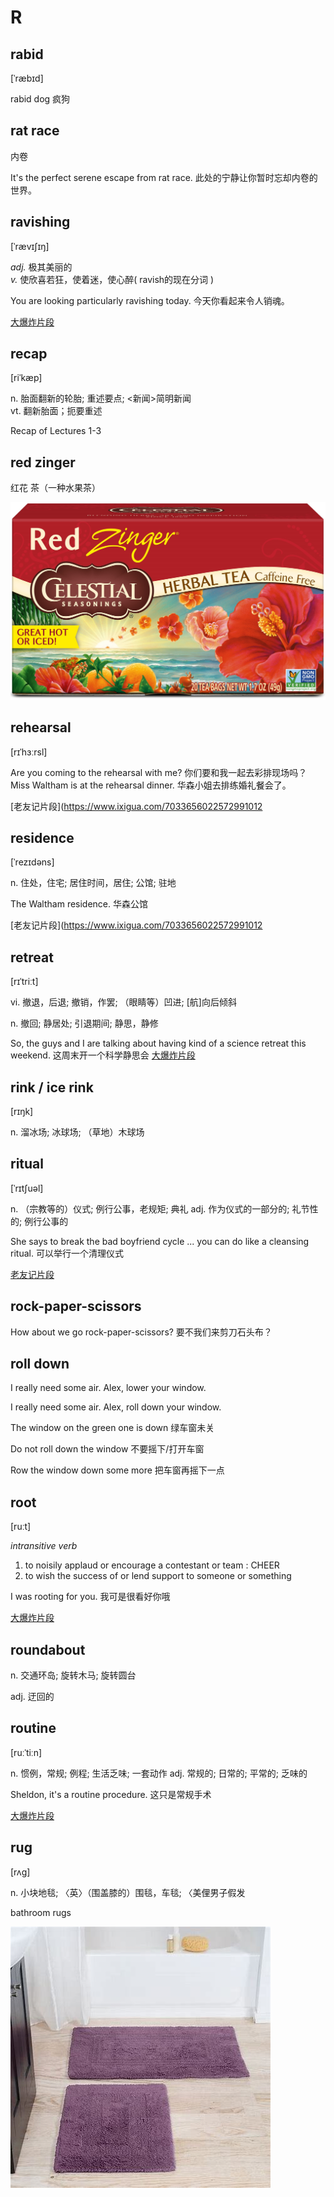 # R


## rabid

[ˈræbɪd]

rabid dog 疯狗


## rat race

内卷

It's the perfect serene escape from rat race. 此处的宁静让你暂时忘却内卷的世界。


## ravishing

[ˈrævɪʃɪŋ]

*adj.*
极其美丽的\
*v.*
使欣喜若狂，使着迷，使心醉( ravish的现在分词 )

You are looking particularly ravishing today. 今天你看起来令人销魂。

[大爆炸片段](https://www.ixigua.com/7064844033163690531)


## recap

[riˈkæp]

n.
胎面翻新的轮胎; 重述要点; <新闻>简明新闻\
vt.
翻新胎面；扼要重述

Recap of Lectures 1-3


## red zinger

红花 茶（一种水果茶）

![](pix/redzinger.jpg)


## rehearsal

[rɪˈhɜːrsl]

Are you coming to the rehearsal with me? 你们要和我一起去彩排现场吗？\
Miss Waltham is at the rehearsal dinner. 华森小姐去排练婚礼餐会了。

[老友记片段](https://www.ixigua.com/7033656022572991012


## residence

[ˈrezɪdəns]

n.
住处，住宅; 居住时间，居住; 公馆; 驻地

The Waltham residence. 华森公馆

[老友记片段](https://www.ixigua.com/7033656022572991012


## retreat

[rɪˈtriːt]

vi.
撤退，后退; 撤销，作罢; （眼睛等）凹进; [航]向后倾斜

n.
撤回; 静居处; 引退期间; 静思，静修

So, the guys and I are talking about 
having kind of a science retreat this weekend. 这周末开一个科学静思会
[大爆炸片段](https://www.ixigua.com/7009152166753796621)


## rink / ice rink

[rɪŋk]

n.
溜冰场; 冰球场; （草地）木球场


## ritual

[ˈrɪtʃuəl]

n.
（宗教等的）仪式; 例行公事，老规矩; 典礼
adj.
作为仪式的一部分的; 礼节性的; 例行公事的

She says to break the bad boyfriend cycle ...
you can do like a cleansing ritual. 可以举行一个清理仪式

[老友记片段](https://www.ixigua.com/7013968814865908255)


## rock-paper-scissors

How about we go rock-paper-scissors? 要不我们来剪刀石头布？


## roll down

I really need some air. Alex, lower your window.

I really need some air. Alex, roll down your window.

The window on the green one is down 绿车窗未关

Do not roll down the window 不要摇下/打开车窗

Row the window down some more 把车窗再摇下一点


## root

[ruːt]

*intransitive verb*

1. to noisily applaud or encourage a contestant or team : CHEER
2. to wish the success of or lend support to someone or something

I was rooting for you. 我可是很看好你哦

[大爆炸片段](https://www.ixigua.com/7023331782909133319)


## roundabout

n.
交通环岛; 旋转木马; 旋转圆台

adj.
迂回的


## routine

[ruːˈtiːn]

n.
惯例，常规; 例程; 生活乏味; 一套动作
adj.
常规的; 日常的; 平常的; 乏味的

Sheldon, it's a routine procedure. 这只是常规手术

[大爆炸片段](https://www.ixigua.com/7014522943363351071)


## rug

[rʌɡ]

n.
小块地毯; 〈英〉（围盖膝的）围毯，车毯; 〈美俚男子假发

bathroom rugs

![bathroom rugs](pix/rug.jpg)





